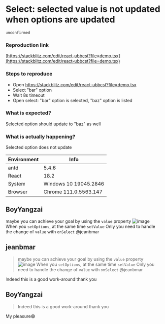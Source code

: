 # Select: selected value is not updated when options are updated

`unconfirmed`

### Reproduction link

[https://stackblitz.com/edit/react-ubbcst?file=demo.tsx](https://stackblitz.com/edit/react-ubbcst?file=demo.tsx)

### Steps to reproduce

- Open https://stackblitz.com/edit/react-ubbcst?file=demo.tsx
- Select "bar" option
- Wait 8s timeout
- Open select: "bar" option is selected, "baz" option is listed

### What is expected?

Selected option should update to "baz" as well

### What is actually happening?

Selected option does not update

| Environment | Info                  |
| ----------- | --------------------- |
| antd        | 5.4.6                 |
| React       | 18.2                  |
| System      | Windows 10 19045.2846 |
| Browser     | Chrome 111.0.5563.147 |

<!-- generated by ant-design-issue-helper. DO NOT REMOVE -->

## BoyYangzai

maybe you can achieve your goal by using the `value` property
![image](https://user-images.githubusercontent.com/94534613/235474271-7aabb120-6feb-4e36-afcb-b78b3a17a9ef.png)
When you `setOptions`, at the same time `setValue`
Only you need to handle the change of `value` with `onSelect`
@jeanbmar

## jeanbmar

> maybe you can achieve your goal by using the `value` property ![image](https://user-images.githubusercontent.com/94534613/235474271-7aabb120-6feb-4e36-afcb-b78b3a17a9ef.png) When you `setOptions`, at the same time `setValue` Only you need to handle the change of `value` with `onSelect` @jeanbmar

Indeed this is a good work-around thank you

## BoyYangzai

> Indeed this is a good work-around thank you

My pleasure😄
